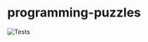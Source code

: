 # programming-puzzles

![Tests](https://github.com/ardavanghaffari/programming-puzzles/actions/workflows/build.yaml)
